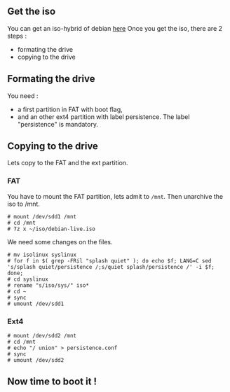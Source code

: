 ## Get the iso

You can get an iso-hybrid of debian [here](https://www.debian.org/CD/live/)
Once you get the iso, there are 2 steps :
* formating the drive
* copying to the drive

## Formating the drive

You need :
* a first partition in FAT with boot flag,
* and an other ext4 partition with label persistence. The label "persistence" is mandatory.

## Copying to the drive

Lets copy to the FAT and the ext partition.

### FAT

You have to mount the FAT partition, lets admit to `/mnt`. Then unarchive the iso to /mnt.

```
# mount /dev/sdd1 /mnt
# cd /mnt
# 7z x ~/iso/debian-live.iso
```

We need some changes on the files.
```
# mv isolinux syslinux
# for f in $( grep -FRil "splash quiet" ); do echo $f; LANG=C sed 's/splash quiet/persistence /;s/quiet splash/persistence /' -i $f; done;
# cd syslinux
# rename "s/iso/sys/" iso*
# cd ~
# sync
# umount /dev/sdd1
```

### Ext4

```
# mount /dev/sdd2 /mnt
# cd /mnt
# echo "/ union" > persistence.conf 
# sync
# umount /dev/sdd2
```

## Now time to boot it !
